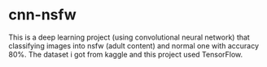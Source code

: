 # cnn-nsfw
This is a deep learning project (using convolutional neural network) that classifying images into nsfw (adult content) and normal one with accuracy 80%. The dataset i got from kaggle and this project used TensorFlow.
